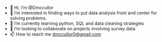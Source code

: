 - 👋 Hi, I’m @Dmccullor
- 👀 I’m interested in finding ways to put data analysis front and center for solving problems.
- 🌱 I’m currently learning python, SQL and data cleaning strategies
- 💞️ I’m looking to collaborate on projects involving survey data
- 📫 How to reach me dmccullor0@gmail.com

<!---
Dmccullor/Dmccullor is a ✨ special ✨ repository because its `README.md` (this file) appears on your GitHub profile.
You can click the Preview link to take a look at your changes.
--->
